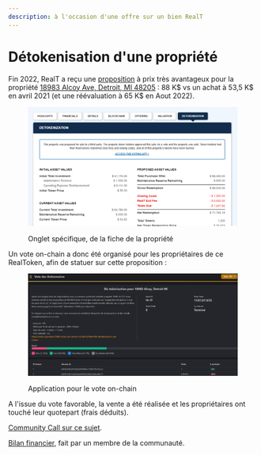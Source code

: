 ```yaml
---
description: à l'occasion d'une offre sur un bien RealT
---
```


# Détokenisation d'une propriété

Fin 2022, RealT a reçu une [proposition](https://drive.google.com/file/d/1UhJBCzkcf92pseQpsaS-ayab5Vjs3eEA/view?\_hsmi=237160089&\_hsenc=p2ANqtz-9DKdHNQmKMnROK24vGVfHdirf1fadf8Ap4VnPKZPtNr82KNP07-TVDf-fZd82fGFoijV6l4RKoZpe6T7loPImmg3mVnA) à prix très avantageux pour la propriété [18983 Alcoy Ave, Detroit, MI 48205](https://realt.co/product/18983-alcoy-ave-detroit-mi-48205#tab-title-detokenization\_tab) : 88 K$ vs un achat à 53,5 K$ en avril 2021 (et une réévaluation à 65 K$ en Aout 2022).

<figure><img src="../../.gitbook/assets/image (68) (2).png" alt=""><figcaption><p>Onglet spécifique, de la fiche de la propriété</p></figcaption></figure>

Un vote on-chain a donc été organisé pour les propriétaires de ce RealToken, afin de statuer sur cette proposition :&#x20;

<figure><img src="../../.gitbook/assets/image (52).png" alt=""><figcaption><p>Application pour le vote on-chain</p></figcaption></figure>

A l'issue du vote favorable, la vente a été réalisée et les propriétaires ont touché leur quotepart (frais déduits).

[Community Call sur ce sujet](https://www.youtube.com/watch?v=WqHcXJAXTyc\&t=1100s\&ab\_channel=RealT).

[Bilan financier](https://docs.google.com/spreadsheets/d/1wYKRv7hjgq9Tahyw4QSLGlKnTvWQqtIgF14yqDhmb2U/edit?usp=sharing), fait par un membre de la communauté.
